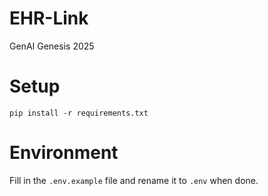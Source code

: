 # EHR-Link
GenAI Genesis 2025

# Setup
```
pip install -r requirements.txt
```

# Environment
Fill in the `.env.example` file and rename it to `.env` when done.
